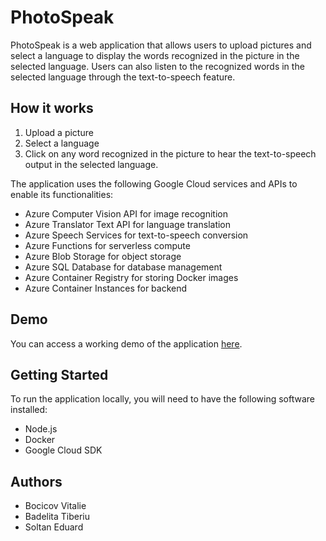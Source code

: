 <div class="markdown prose w-full break-words dark:prose-invert light">
<h1>PhotoSpeak</h1>
<p>PhotoSpeak is a web application that allows users to upload pictures and select a language
to display the words recognized in the picture in the selected language.
Users can also listen to the recognized words in the selected language through the text-to-speech feature.</p>

<h2>How it works</h2>
<ol>
<li>Upload a picture</li>
<li>Select a language</li>
<li>Click on any word recognized in the picture to hear the text-to-speech output in the selected language.</li>
</ol>
<p>The application uses the following Google Cloud services and APIs to enable its functionalities:
</p>
<ul>
<li>Azure Computer Vision API for image recognition</li>
<li>Azure Translator Text API for language translation</li>
<li>Azure Speech Services for text-to-speech conversion</li>
<li>Azure Functions for serverless compute</li>
<li>Azure Blob Storage for object storage</li>
<li>Azure SQL Database for database management</li>
<li>Azure Container Registry for storing Docker images</li>
<li>Azure Container Instances for backend</li>
</ul>
<h2>Demo</h2>
<p>You can access a working demo of the application <a href="https://edik-317621.uc.r.appspot.com/" target="_new">here</a>.</p>

<h2>Getting Started</h2>
<p>To run the application locally, you will need to have the following software installed:</p>
<ul><li>Node.js</li>
<li>Docker</li><li>Google Cloud SDK</li>
</ul>
<h2> Authors </h2>
<ul>
<li>Bocicov Vitalie</li>
<li>Badelita Tiberiu</li>
<li>Soltan Eduard</li>
</ul>
</div>
